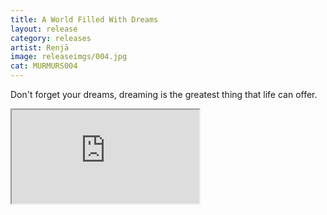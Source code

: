 ```yaml
---
title: A World Filled With Dreams
layout: release
category: releases
artist: Renjā
image: releaseimgs/004.jpg
cat: MURMURS004
---
```

Don't forget your dreams, dreaming is the greatest thing that life can offer.

<iframe src="http://bandcamp.com/EmbeddedPlayer/album=224132794/size=large/bgcol=ffffff/linkcol=0687f5/artwork=none/transparent=true/" seamless><a href="http://murmurscollective.bandcamp.com/album/a-world-filled-with-dreams">A World Filled With Dreams by Renjā</a></iframe>
